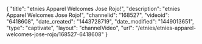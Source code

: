 {
    "title": "etnies Apparel Welcomes Jose Rojo!",
    "description": "etnies Apparel Welcomes Jose Rojo!",
    "channelid": "168527",
    "videoid": "6418608",
    "date_created": "1443728719",
    "date_modified": "1449013651",
    "type": "captivate",
    "layout": "channelVideo",
    "url": "\/etnies\/etnies-apparel-welcomes-jose-rojo\/168527-6418608"
}